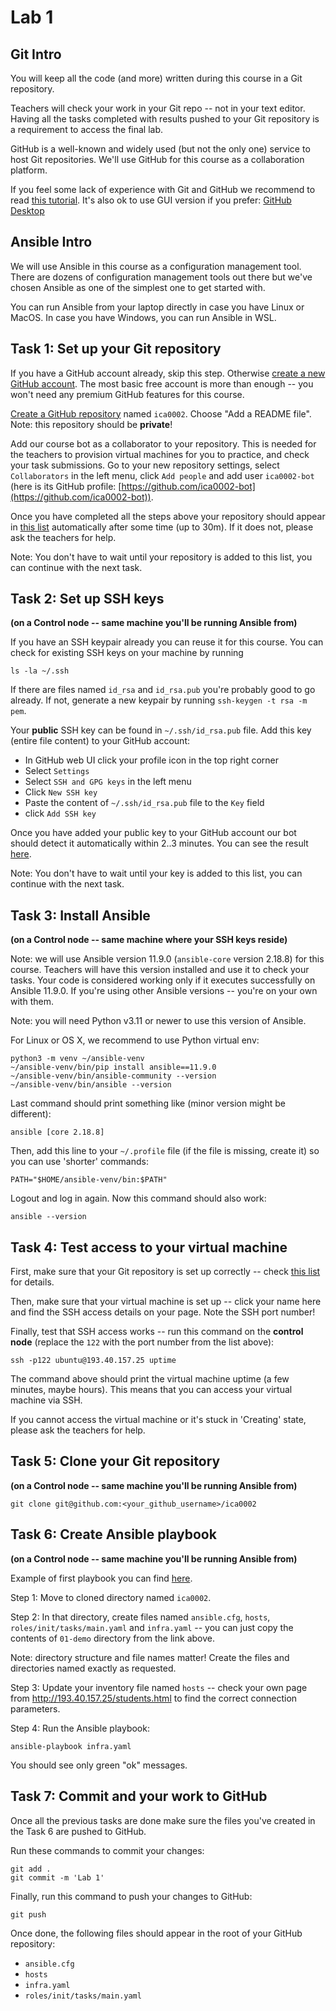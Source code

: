 # Lab 1

## Git Intro

You will keep all the code (and more) written during this course in a Git
repository.

Teachers will check your work in your Git repo -- not in your text editor.
Having all the tasks completed with results pushed to your Git repository is a
requirement to access the final lab.

GitHub is a well-known and widely used (but not the only one) service to host
Git repositories. We'll use GitHub for this course as a collaboration platform.

If you feel some lack of experience with Git and GitHub we recommend to read
[this tutorial](https://guides.github.com/introduction/git-handbook).
It's also ok to use GUI version if you prefer: [GitHub Desktop](https://desktop.github.com/)


## Ansible Intro

We will use Ansible in this course as a configuration management tool. There are
dozens of configuration management tools out there but we've chosen Ansible as
one of the simplest one to get started with.

You can run Ansible from your laptop directly in case you have Linux or MacOS. 
In case you have Windows, you can run Ansible in WSL.


## Task 1: Set up your Git repository

If you have a GitHub account already, skip this step. Otherwise
[create a new GitHub account](https://github.com/join). The most basic free
account is more than enough -- you won't need any premium GitHub features for
this course.

[Create a GitHub repository](https://github.com/new) named `ica0002`. Choose "Add a README file". Note: this repository should be **private**!

Add our course bot as a collaborator to your repository. This is needed for the
teachers to provision virtual machines for you to practice, and check your task
submissions. Go to your new repository settings, select `Collaborators` in the
left menu, click `Add people` and add user `ica0002-bot` (here is its
GitHub profile: [https://github.com/ica0002-bot](https://github.com/ica0002-bot)).

Once you have completed all the steps above your repository should appear in
[this list](http://193.40.157.25/students.html) automatically after some time (up to 30m).
If it does not, please ask the teachers for help.

Note: You don't have to wait until your repository is added to this list, you
can continue with the next task.


## Task 2: Set up SSH keys

**(on a Control node -- same machine you'll be running Ansible from)**

If you have an SSH keypair already you can reuse it for this course. You can
check for existing SSH keys on your machine by running

    ls -la ~/.ssh

If there are files named `id_rsa` and `id_rsa.pub` you're probably good to go
already. If not, generate a new keypair by running `ssh-keygen -t rsa -m pem`.

Your **public** SSH key can be found in `~/.ssh/id_rsa.pub` file. Add this key
(entire file content) to your GitHub account:
 - In GitHub web UI click your profile icon in the top right corner
 - Select `Settings`
 - Select `SSH and GPG keys` in the left menu
 - Click `New SSH key`
 - Paste the content of `~/.ssh/id_rsa.pub` file to the `Key` field
 - click `Add SSH key`

Once you have added your public key to your GitHub account our bot should detect
it automatically within 2..3 minutes. You can see the result
[here](http://193.40.157.25/students.html).

Note: You don't have to wait until your key is added to this list, you can
continue with the next task.


## Task 3: Install Ansible

**(on a Control node -- same machine where your SSH keys reside)**

Note: we will use Ansible version 11.9.0 (`ansible-core` version 2.18.8) for this course.
Teachers will have this version installed and use it to check your tasks.
Your code is considered working only if it executes successfully on Ansible 11.9.0.
If you're using other Ansible versions -- you're on your own with them.

Note: you will need Python v3.11 or newer to use this version of Ansible.

For Linux or OS X, we recommend to use Python virtual env:

    python3 -m venv ~/ansible-venv
    ~/ansible-venv/bin/pip install ansible==11.9.0
    ~/ansible-venv/bin/ansible-community --version
    ~/ansible-venv/bin/ansible --version

Last command should print something like (minor version might be different):

    ansible [core 2.18.8]

Then, add this line to your `~/.profile` file (if the file is missing, create it)
so you can use 'shorter' commands:

    PATH="$HOME/ansible-venv/bin:$PATH"

Logout and log in again. Now this command should also work:

    ansible --version


## Task 4: Test access to your virtual machine

First, make sure that your Git repository is set up correctly -- check
[this list](http://193.40.157.25/students.html) for details.

Then, make sure that your virtual machine is set up -- click your name here and find the
SSH access details on your page. Note the SSH port number!

Finally, test that SSH access works -- run this command on the **control node**
(replace the `122` with the port number from the list above):

    ssh -p122 ubuntu@193.40.157.25 uptime

The command above should print the virtual machine uptime (a few minutes, maybe
hours). This means that you can access your virtual machine via SSH.

If you cannot access the virtual machine or it's stuck in 'Creating' state,
please ask the teachers for help.


## Task 5: Clone your Git repository

**(on a Control node -- same machine you'll be running Ansible from)**

    git clone git@github.com:<your_github_username>/ica0002


## Task 6: Create Ansible playbook

**(on a Control node -- same machine you'll be running Ansible from)**

Example of first playbook you can find [here](01-demo).

Step 1: Move to cloned directory named `ica0002`.

Step 2: In that directory, create files named `ansible.cfg`, `hosts`,
`roles/init/tasks/main.yaml` and `infra.yaml` -- you can just copy
the contents of `01-demo` directory from the link above.

Note: directory structure and file names matter! Create the files and
directories named exactly as requested.

Step 3: Update your inventory file named `hosts` -- check your own page from
http://193.40.157.25/students.html to find the correct connection parameters.

Step 4: Run the Ansible playbook:

    ansible-playbook infra.yaml

You should see only green "ok" messages.


## Task 7: Commit and your work to GitHub

Once all the previous tasks are done make sure the files you've created in the
Task 6 are pushed to GitHub.

Run these commands to commit your changes:

    git add .
    git commit -m 'Lab 1'


Finally, run this command to push your changes to GitHub:

    git push

Once done, the following files should appear in the root of your GitHub
repository:
 - `ansible.cfg`
 - `hosts`
 - `infra.yaml`
 - `roles/init/tasks/main.yaml`
